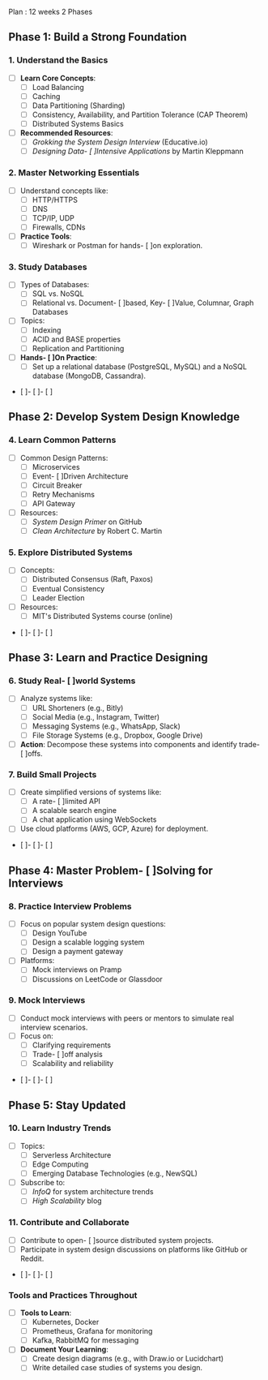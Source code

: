 Plan : 12 weeks 
2 Phases


## **Phase 1: Build a Strong Foundation**

### **1. Understand the Basics**

- [ ] **Learn Core Concepts**:
    - [ ] Load Balancing
    - [ ] Caching
    - [ ] Data Partitioning (Sharding)
    - [ ] Consistency, Availability, and Partition Tolerance (CAP Theorem)
    - [ ] Distributed Systems Basics
- [ ] **Recommended Resources**:
    - [ ] _Grokking the System Design Interview_ (Educative.io)
    - [ ] _Designing Data- [ ]Intensive Applications_ by Martin Kleppmann

### **2. Master Networking Essentials**

- [ ] Understand concepts like:
    - [ ] HTTP/HTTPS
    - [ ] DNS
    - [ ] TCP/IP, UDP
    - [ ] Firewalls, CDNs
- [ ] **Practice Tools**:
    - [ ] Wireshark or Postman for hands- [ ]on exploration.

### **3. Study Databases**

- [ ] Types of Databases:
    - [ ] SQL vs. NoSQL
    - [ ] Relational vs. Document- [ ]based, Key- [ ]Value, Columnar, Graph Databases
- [ ] Topics:
    - [ ] Indexing
    - [ ] ACID and BASE properties
    - [ ] Replication and Partitioning
- [ ] **Hands- [ ]On Practice**:
    - [ ] Set up a relational database (PostgreSQL, MySQL) and a NoSQL database (MongoDB, Cassandra).

- [ ]- [ ]- [ ]

## **Phase 2: Develop System Design Knowledge**

### **4. Learn Common Patterns**

- [ ] Common Design Patterns:
    - [ ] Microservices
    - [ ] Event- [ ]Driven Architecture
    - [ ] Circuit Breaker
    - [ ] Retry Mechanisms
    - [ ] API Gateway
- [ ] Resources:
    - [ ] _System Design Primer_ on GitHub
    - [ ] _Clean Architecture_ by Robert C. Martin

### **5. Explore Distributed Systems**

- [ ] Concepts:
    - [ ] Distributed Consensus (Raft, Paxos)
    - [ ] Eventual Consistency
    - [ ] Leader Election
- [ ] Resources:
    - [ ] MIT's Distributed Systems course (online)

- [ ]- [ ]- [ ]

## **Phase 3: Learn and Practice Designing**

### **6. Study Real- [ ]world Systems**

- [ ] Analyze systems like:
    - [ ] URL Shorteners (e.g., Bitly)
    - [ ] Social Media (e.g., Instagram, Twitter)
    - [ ] Messaging Systems (e.g., WhatsApp, Slack)
    - [ ] File Storage Systems (e.g., Dropbox, Google Drive)
- [ ] **Action**: Decompose these systems into components and identify trade- [ ]offs.

### **7. Build Small Projects**

- [ ] Create simplified versions of systems like:
    - [ ] A rate- [ ]limited API
    - [ ] A scalable search engine
    - [ ] A chat application using WebSockets
- [ ] Use cloud platforms (AWS, GCP, Azure) for deployment.

- [ ]- [ ]- [ ]

## **Phase 4: Master Problem- [ ]Solving for Interviews**

### **8. Practice Interview Problems**

- [ ] Focus on popular system design questions:
    - [ ] Design YouTube
    - [ ] Design a scalable logging system
    - [ ] Design a payment gateway
- [ ] Platforms:
    - [ ] Mock interviews on Pramp
    - [ ] Discussions on LeetCode or Glassdoor

### **9. Mock Interviews**

- [ ] Conduct mock interviews with peers or mentors to simulate real interview scenarios.
- [ ] Focus on:
    - [ ] Clarifying requirements
    - [ ] Trade- [ ]off analysis
    - [ ] Scalability and reliability

- [ ]- [ ]- [ ]

## **Phase 5: Stay Updated**

### **10. Learn Industry Trends**

- [ ] Topics:
    - [ ] Serverless Architecture
    - [ ] Edge Computing
    - [ ] Emerging Database Technologies (e.g., NewSQL)
- [ ] Subscribe to:
    - [ ] _InfoQ_ for system architecture trends
    - [ ] _High Scalability_ blog

### **11. Contribute and Collaborate**

- [ ] Contribute to open- [ ]source distributed system projects.
- [ ] Participate in system design discussions on platforms like GitHub or Reddit.

- [ ]- [ ]- [ ]

### **Tools and Practices Throughout**

- [ ] **Tools to Learn**:
    - [ ] Kubernetes, Docker
    - [ ] Prometheus, Grafana for monitoring
    - [ ] Kafka, RabbitMQ for messaging
- [ ] **Document Your Learning**:
    - [ ] Create design diagrams (e.g., with Draw.io or Lucidchart)
    - [ ] Write detailed case studies of systems you design.